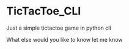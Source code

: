 # TicTacToe_CLI
Just a simple tictactoe game in python cli



What else would you like to know let me know

